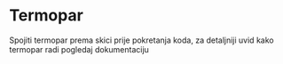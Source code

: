 # Termopar
Spojiti termopar prema skici prije pokretanja koda, za detaljniji uvid kako termopar radi pogledaj dokumentaciju 
